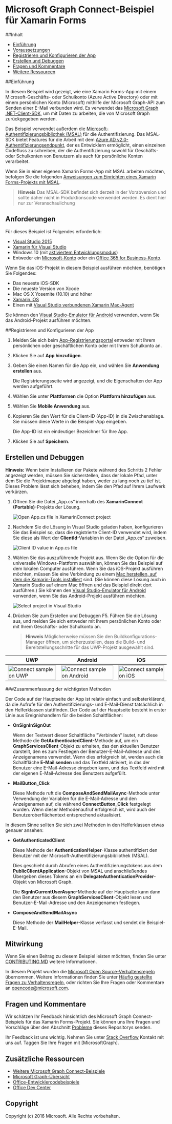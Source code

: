 # <a name="microsoft-graph-connect-sample-for-xamarin-forms"></a>Microsoft Graph Connect-Beispiel für Xamarin Forms

##<a name="table-of-contents"></a>Inhalt

* [Einführung](#introduction)
* [Voraussetzungen](#prerequisites)
* [Registrieren und Konfigurieren der App](#register)
* [Erstellen und Debuggen](#build)
* [Fragen und Kommentare](#questions)
* [Weitere Ressourcen](#additional-resources)

<a name="introduction"></a>
##<a name="introduction"></a>Einführung

In diesem Beispiel wird gezeigt, wie eine Xamarin Forms-App mit einem Microsoft-Geschäfts- oder Schulkonto (Azure Active Directory) oder mit einem persönlichen Konto (Microsoft) mithilfe der Microsoft Graph-API zum Senden einer E-Mail verbunden wird. Es verwendet das [Microsoft Graph .NET-Client-SDK](https://github.com/microsoftgraph/msgraph-sdk-dotnet), um mit Daten zu arbeiten, die von Microsoft Graph zurückgegeben werden.

Das Beispiel verwendet außerdem die [Microsoft-Authentifizierungsbibliothek (MSAL)](https://www.nuget.org/packages/Microsoft.Identity.Client/) für die Authentifizierung. Das MSAL-SDK bietet Features für die Arbeit mit dem [Azure AD v2.0-Authentifizierungsendpunkt](https://msdn.microsoft.com/office/office365/howto/authenticate-Office-365-APIs-using-v2), der es Entwicklern ermöglicht, einen einzelnen Codefluss zu schreiben, der die Authentifizierung sowohl für Geschäfts- oder Schulkonten von Benutzern als auch für persönliche Konten verarbeitet.

Wenn Sie in einer eigenen Xamarin Forms-App mit MSAL arbeiten möchten, befolgen Sie die folgenden [Anweisungen zum Einrichten eines Xamarin Forms-Projekts mit MSAL](https://github.com/microsoftgraph/xamarin-csharp-connect-sample/wiki/Set-up-a-Xamarin-Forms-project-to-use-the-MSAL-.NET-SDK).

 > **Hinweis** Das MSAL-SDK befindet sich derzeit in der Vorabversion und sollte daher nicht in Produktionscode verwendet werden. Es dient hier nur zur Veranschaulichung


<a name="prerequisites"></a>
## <a name="prerequisites"></a>Anforderungen ##

Für dieses Beispiel ist Folgendes erforderlich:  

  * [Visual Studio 2015](https://www.visualstudio.com/downloads) 
  * [Xamarin für Visual Studio](https://www.xamarin.com/visual-studio)
  * Windows 10 (mit [aktiviertem Entwicklungsmodus](https://msdn.microsoft.com/library/windows/apps/xaml/dn706236.aspx))
  * Entweder ein [Microsoft-Konto](https://www.outlook.com) oder ein [Office 365 for Business-Konto](https://msdn.microsoft.com/office/office365/howto/setup-development-environment#bk_Office365Account).

Wenn Sie das iOS-Projekt in diesem Beispiel ausführen möchten, benötigen Sie Folgendes:

  * Das neueste iOS-SDK
  * Die neueste Version von Xcode
  * Mac OS X Yosemite (10.10) und höher 
  * [Xamarin.iOS](https://developer.xamarin.com/guides/ios/getting_started/installation/mac/)
  * Einen mit [Visual Studio verbundenen Xamarin Mac-Agent](https://developer.xamarin.com/guides/ios/getting_started/installation/windows/connecting-to-mac/)

Sie können den [Visual Studio-Emulator für Android](https://www.visualstudio.com/features/msft-android-emulator-vs.aspx) verwenden, wenn Sie das Android-Projekt ausführen möchten.

<a name="register"></a>
##<a name="register-and-configure-the-app"></a>Registrieren und Konfigurieren der App

1. Melden Sie sich beim [App-Registrierungsportal](https://apps.dev.microsoft.com/) entweder mit Ihrem persönlichen oder geschäftlichen Konto oder mit Ihrem Schulkonto an.
2. Klicken Sie auf **App hinzufügen**.
3. Geben Sie einen Namen für die App ein, und wählen Sie **Anwendung erstellen** aus.
    
    Die Registrierungsseite wird angezeigt, und die Eigenschaften der App werden aufgeführt.
 
4. Wählen Sie unter **Plattformen** die Option **Plattform hinzufügen** aus.
5. Wählen Sie **Mobile Anwendung** aus.
6. Kopieren Sie den Wert für die Client-ID (App-ID) in die Zwischenablage. Sie müssen diese Werte in die Beispiel-App eingeben.

    Die App-ID ist ein eindeutiger Bezeichner für Ihre App.

7. Klicken Sie auf **Speichern**.

<a name="build"></a>
## <a name="build-and-debug"></a>Erstellen und Debuggen ##

**Hinweis:** Wenn beim Installieren der Pakete während des Schritts 2 Fehler angezeigt werden, müssen Sie sicherstellen, dass der lokale Pfad, unter dem Sie die Projektmappe abgelegt haben, weder zu lang noch zu tief ist. Dieses Problem lässt sich beheben, indem Sie den Pfad auf Ihrem Laufwerk verkürzen.

1. Öffnen Sie die Datei „App.cs“ innerhalb des **XamarinConnect (Portable)**-Projekts der Lösung.

    ![](/readme-images/Appdotcs.png "Open App.cs file in XamarinConnect project")

2. Nachdem Sie die Lösung in Visual Studio geladen haben, konfigurieren Sie das Beispiel so, dass die registrierte Client-ID verwendet wird, indem Sie diese als Wert der **ClientId**-Variablen in der Datei „App.cs“ zuweisen.


    ![](/readme-images/appId.png "Client ID value in App.cs file")

3. Wählen Sie das auszuführende Projekt aus. Wenn Sie die Option für die universelle Windows-Plattform auswählen, können Sie das Beispiel auf dem lokalen Computer ausführen. Wenn Sie das iOS-Projekt ausführen möchten, müssen Sie eine Verbindung zu einem [Mac herstellen, auf dem die Xamarin-Tools installiert](https://developer.xamarin.com/guides/ios/getting_started/installation/windows/connecting-to-mac/) sind. (Sie können diese Lösung auch in Xamarin Studio auf einem Mac öffnen und das Beispiel direkt dort ausführen.) Sie können den [Visual Studio-Emulator für Android](https://www.visualstudio.com/features/msft-android-emulator-vs.aspx) verwenden, wenn Sie das Android-Projekt ausführen möchten. 

    ![](/readme-images/SelectProject.png "Select project in Visual Studio")

4. Drücken Sie zum Erstellen und Debuggen F5. Führen Sie die Lösung aus, und melden Sie sich entweder mit Ihrem persönlichen Konto oder mit Ihrem Geschäfts- oder Schulkonto an.
    > **Hinweis** Möglicherweise müssen Sie den Buildkonfigurations-Manager öffnen, um sicherzustellen, dass die Build- und Bereitstellungsschritte für das UWP-Projekt ausgewählt sind.

| UWP | Android | iOS |
| --- | ------- | ----|
| <img src="/readme-images/UWP.png" alt="Connect sample on UWP" width="100%" /> | <img src="/readme-images/Droid.png" alt="Connect sample on Android" width="100%" /> | <img src="/readme-images/iOS.png" alt="Connect sample on iOS" width="100%" /> |

###<a name="summary-of-key-methods"></a>Zusammenfassung der wichtigsten Methoden

Der Code auf der Hauptseite der App ist relativ einfach und selbsterklärend, da die Aufrufe für den Authentifizierungs- und E-Mail-Dienst tatsächlich in den Helferklassen stattfinden. Der Code auf der Hauptseite besteht in erster Linie aus Ereignishandlern für die beiden Schaltflächen:

- **OnSignInSignOut**
    
    Wenn der Textwert dieser Schaltfläche "Verbinden" lautet, ruft diese Methode die **GetAuthenticatedClient**-Methode auf, um ein **GraphServicesClient**-Objekt zu erhalten, das den aktuellen Benutzer darstellt, den es zum Festlegen der Benutzer-E-Mail-Adresse und des Anzeigenamens verwendet. Wenn dies erfolgreich ist, werden auch die Schaltfläche **E-Mail senden** und das Textfeld aktiviert, in das der Benutzer eine E-Mail-Adresse eingeben kann, und das Textfeld wird mit der eigenen E-Mail-Adresse des Benutzers aufgefüllt.

- **MailButton_Click**
    
    Diese Methode ruft die **ComposeAndSendMailAsync**-Methode unter Verwendung der Variablen für die E-Mail-Adresse und den Anzeigenamen auf, die während **ConnectButton_Click** festgelegt wurden. Wenn dieser Methodenaufruf erfolgreich ist, wird auch der Benutzeroberflächentext entsprechend aktualisiert.

In diesem Sinne sollten Sie sich zwei Methoden in den Helferklassen etwas genauer ansehen:

- **GetAuthenticatedClient**
    
    Diese Methode der **AuthenticationHelper**-Klasse authentifiziert den Benutzer mit der Microsoft-Authentifizierungsbibliothek (MSAL).

    Dies geschieht durch Abrufen eines Authentifizierungstokens aus dem **PublicClientApplication**-Objekt von MSAL und anschließendes Übergeben dieses Tokens an ein **DelegateAuthenticationProvider**-Objekt von Microsoft Graph.

    Die **SignInCurrentUserAsync**-Methode auf der Hauptseite kann dann den Benutzer aus diesem **GraphServicesClient**-Objekt lesen und Benutzer-E-Mail-Adresse und den Anzeigenamen festlegen.

- **ComposeAndSendMailAsync**

    Diese Methode der **MailHelper**-Klasse verfasst und sendet die Beispiel-E-Mail.

<a name="contributing"></a>
## <a name="contributing"></a>Mitwirkung ##

Wenn Sie einen Beitrag zu diesem Beispiel leisten möchten, finden Sie unter [CONTRIBUTING.MD](/CONTRIBUTING.md) weitere Informationen.

In diesem Projekt wurden die [Microsoft Open Source-Verhaltensregeln](https://opensource.microsoft.com/codeofconduct/) übernommen. Weitere Informationen finden Sie unter [Häufig gestellte Fragen zu Verhaltensregeln](https://opensource.microsoft.com/codeofconduct/faq/), oder richten Sie Ihre Fragen oder Kommentare an [opencode@microsoft.com](mailto:opencode@microsoft.com).

<a name="questions"></a>
## <a name="questions-and-comments"></a>Fragen und Kommentare

Wir schätzen Ihr Feedback hinsichtlich des Microsoft Graph Connect-Beispiels für das Xamarin Forms-Projekt. Sie können uns Ihre Fragen und Vorschläge über den Abschnitt [Probleme](https://github.com/MicrosoftGraph/xamarin-csharp-connect-sample/issues) dieses Repositorys senden.

Ihr Feedback ist uns wichtig. Nehmen Sie unter [Stack Overflow](http://stackoverflow.com/questions/tagged/office365+or+microsoftgraph) Kontakt mit uns auf. Taggen Sie Ihre Fragen mit [MicrosoftGraph].

<a name="additional-resources"></a>
## <a name="additional-resources"></a>Zusätzliche Ressourcen ##

- [Weitere Microsoft Graph Connect-Beispiele](https://github.com/MicrosoftGraph?utf8=%E2%9C%93&query=-Connect)
- [Microsoft Graph-Übersicht](http://graph.microsoft.io)
- [Office-Entwicklercodebeispiele](http://dev.office.com/code-samples)
- [Office Dev Center](http://dev.office.com/)


## <a name="copyright"></a>Copyright
Copyright (c) 2016 Microsoft. Alle Rechte vorbehalten.



